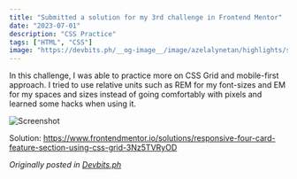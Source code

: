 ```yaml
---
title: "Submitted a solution for my 3rd challenge in Frontend Mentor"
date: "2023-07-01"
description: "CSS Practice"
tags: ["HTML", "CSS"]
image: "https://devbits.ph/__og-image__/image/azelalynetan/highlights/submitted-a-solution-for-my-3rd-challenge-jm5n/og.png"
---
```


In this challenge, I was able to practice more on CSS Grid and mobile-first approach. I tried to use relative units such as REM for my font-sizes and EM for my spaces and sizes instead of going comfortably with pixels and learned some hacks when using it.

![Screenshot](https://res.cloudinary.com/inbytes/image/upload/c_fill,q_auto,w_600/v1688264806/dev/azelalynetan/highlights/screencapture-127-0-0-1-5500-index-html-2023-07-02-00_26_357vx.png)

Solution: https://www.frontendmentor.io/solutions/responsive-four-card-feature-section-using-css-grid-3Nz5TVRyOD

*Originally posted in [Devbits.ph](https://devbits.ph/azelalynetan/highlights/submitted-a-solution-for-my-3rd-challenge-jm5n)*